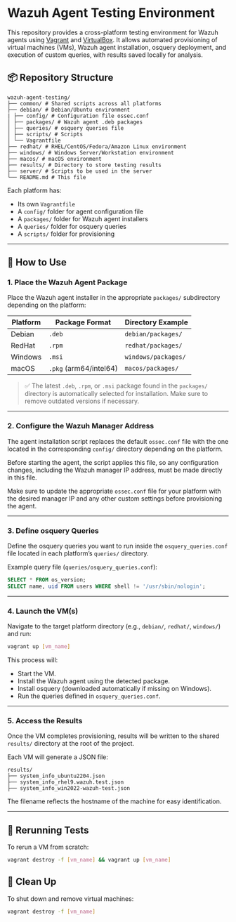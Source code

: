 # Wazuh Agent Testing Environment

This repository provides a cross-platform testing environment for Wazuh agents using [Vagrant](https://www.vagrantup.com/) and [VirtualBox](https://www.virtualbox.org/). It allows automated provisioning of virtual machines (VMs), Wazuh agent installation, osquery deployment, and execution of custom queries, with results saved locally for analysis.

## 📦 Repository Structure

```pgsql
wazuh-agent-testing/
├── common/ # Shared scripts across all platforms
├── debian/ # Debian/Ubuntu environment
| ├── config/ # Configuration file ossec.conf
│ ├── packages/ # Wazuh agent .deb packages
│ ├── queries/ # osquery queries file
│ ├── scripts/ # Scripts
│ └── Vagrantfile
├── redhat/ # RHEL/CentOS/Fedora/Amazon Linux environment
├── windows/ # Windows Server/Workstation environment
├── macos/ # macOS environment
├── results/ # Directory to store testing results
├── server/ # Scripts to be used in the server
└── README.md # This file
```

Each platform has:
- Its own `Vagrantfile`
- A `config/` folder for agent configuration file
- A `packages/` folder for Wazuh agent installers
- A `queries/` folder for osquery queries
- A `scripts/` folder for provisioning

---

## 🚀 How to Use

### 1. Place the Wazuh Agent Package

Place the Wazuh agent installer in the appropriate `packages/` subdirectory depending on the platform:

| Platform   | Package Format         | Directory Example                  |
|------------|------------------------|------------------------------------|
| Debian     | `.deb`                 | `debian/packages/`                |
| RedHat     | `.rpm`                 | `redhat/packages/`                |
| Windows    | `.msi`                 | `windows/packages/`               |
| macOS      | `.pkg` (arm64/intel64) | `macos/packages/`                 |

> ✅ The latest `.deb`, `.rpm`, or `.msi` package found in the `packages/` directory is automatically selected for installation. Make sure to remove outdated versions if necessary.

---

### 2. Configure the Wazuh Manager Address

The agent installation script replaces the default `ossec.conf` file with the one located in the corresponding `config/` directory depending on the platform.

Before starting the agent, the script applies this file, so any configuration changes, including the Wazuh manager IP address, must be made directly in this file.

Make sure to update the appropriate `ossec.conf` file for your platform with the desired manager IP and any other custom settings before provisioning the agent.

---

### 3. Define osquery Queries

Define the osquery queries you want to run inside the `osquery_queries.conf` file located in each platform’s `queries/` directory.

Example query file (`queries/osquery_queries.conf`):

```sql
SELECT * FROM os_version;
SELECT name, uid FROM users WHERE shell != '/usr/sbin/nologin';
```

---

### 4. Launch the VM(s)

Navigate to the target platform directory (e.g., `debian/`, `redhat/`, `windows/`) and run:

```bash
vagrant up [vm_name]
```

This process will:

- Start the VM.
- Install the Wazuh agent using the detected package.
- Install osquery (downloaded automatically if missing on Windows).
- Run the queries defined in `osquery_queries.conf`.

---

### 5. Access the Results

Once the VM completes provisioning, results will be written to the shared `results/` directory at the root of the project.

Each VM will generate a JSON file:

```pgsql
results/
├── system_info_ubuntu2204.json
├── system_info_rhel9.wazuh.test.json
├── system_info_win2022-wazuh-test.json
```

The filename reflects the hostname of the machine for easy identification.

---

## 🔁 Rerunning Tests

To rerun a VM from scratch:

```bash
vagrant destroy -f [vm_name] && vagrant up [vm_name]
```

## 🧹 Clean Up

To shut down and remove virtual machines:

```bash
vagrant destroy -f [vm_name]
```